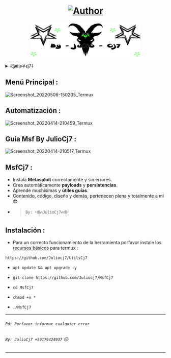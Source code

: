 <!-- 
♤♡◇♧♤♡◇♧♤♡◇♧♤♡◇♧♤♡◇♧♤♡◇♧♤♡◇♧♤♡◇♧♤♡◇♧

𝙸𝙼𝙿𝙾𝚁𝚃𝙰𝙽𝚃𝙴 !!!

𝙳𝙴𝙹𝙰 𝙳𝙴 𝙲𝙾𝙿𝙸𝙰𝚁𝙼𝙴 𝙷𝙰𝚂𝚃𝙰 𝙴𝙻 𝚁𝙴𝙰𝙳𝙼𝙴.𝚖𝚍 𝙸𝙽𝙼𝚄𝙽𝙳𝙾 𝙰𝙽𝙸𝙼𝙰𝙻 !!!
𝚂𝙴 𝙾𝚁𝙸𝙶𝙸𝙽𝙰𝙻 𝚈 𝙳𝙴𝙹𝙰 𝙳𝙴 𝚁𝙾𝙱𝙰𝚁 𝚂𝙲𝚁𝙸𝙿𝚃𝚂 𝚈 𝙴𝚂𝚃𝙸𝙻𝙾𝚂 𝙰 𝙾𝚃𝚁𝙾𝚂 !!!

♤♡◇♧♤♡◇♧♤♡◇♧♤♡◇♧♤♡◇♧♤♡◇♧♤♡◇♧♤♡◇♧♤♡◇♧
-->

<h1 align="center"><a href="https://github.com/Juliocj7"><img title="Author" src="https://img.shields.io/badge/Author-𖤐 𝙹𝚞𝚕𝚒𝚘 𝙲𝚓7 𖤐-svg?style=flat&color=000000&logo=github"></a></h1>

<p align="center"><img src="https://github.com/Juliocj7/Juliocj7/blob/main/InicioCj72.gif" width="350" height="110"/> </p>


<details>
<summary>  ⸸𝕵𝖚𝖑𝖎𝖔𖤐𝖈𝖏7⸸ </summary>
<br>

 - 𝑃𝑢𝑒𝑑𝑒𝑠 𝑚𝑖𝑟𝑎𝑟 𝑝𝑒𝑟𝑜... 𝑝𝑜𝑟𝑓𝑎𝑣𝑜𝑟 𝑁𝑂 !!! 𝑐𝑜𝑝𝑖𝑎𝑟 𝑁𝐴𝐷𝐴 !!!

</details>


## Menú Principal :
![Screenshot_20220506-150205_Termux](https://user-images.githubusercontent.com/81049859/167202341-08f401cb-3a78-4593-ae8a-66588f904d1e.png)




## Automatización :
![Screenshot_20220414-210459_Termux](https://user-images.githubusercontent.com/81049859/163501830-ee612766-368b-4ecf-b3d8-b5868be68190.png)



## Guía Msf By JulioCj7 : 
![Screenshot_20220414-210517_Termux](https://user-images.githubusercontent.com/81049859/163501839-7fab9f95-b09f-414d-9481-74cf66a9c237.png)



## MsfCj7 :
* Instala **Metasploit** correctamente y sin errores.
* Crea automáticamente **payloads** y **persistencias**.
* Aprende muchísimas y **útiles guías**.
* Contenido, código, diseño y demás, pertenecen plena y totalmente a mí :sunglasses:
- > ` By: ⍣᭕ᬁ᭖JulioCj7᭖᭕ᬁ⍣ `

## Instalación :

* Para un correcto funcionamiento de la herramienta porfavor instale los [recursos básicos](https://github.com/Juliocj7/UtilsCj7) para termux :

~~~
https://github.com/Juliocj7/UtilsCj7
~~~

* ` apt update && apt upgrade -y `

* ` git clone https://github.com/Juliocj7/MsfCj7 `

* ` cd MsfCj7 `

* ` chmod +x * `

* ` ./MsfCj7 `

---
###### `Pd: Porfavor informar cualquier error`
###### `By: JulioCj7 +59179424937` :stuck_out_tongue_winking_eye:
---
